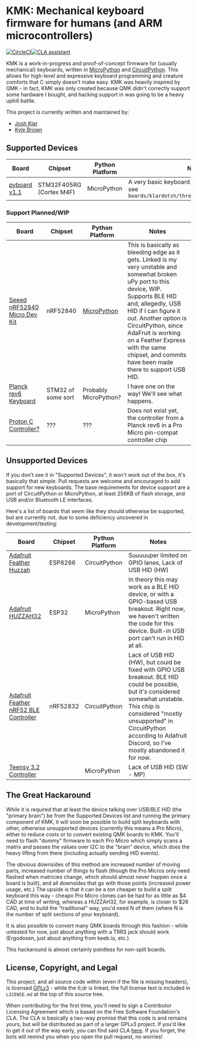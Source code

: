 # KMK: Mechanical keyboard firmware for humans (and ARM microcontrollers)

[![CircleCI](https://circleci.com/gh/KMKfw/kmk_firmware/tree/master.svg?style=svg)](https://circleci.com/gh/KMKfw/kmk_firmware/tree/master)[![CLA assistant](https://cla-assistant.io/readme/badge/KMKfw/kmk_firmware)](https://cla-assistant.io/KMKfw/kmk_firmware)

KMK is a work-in-progress and proof-of-concept firmware for (usually mechanical)
keyboards, written in [MicroPython](https://micropython.org/) and
[CircuitPython](https://github.com/adafruit/circuitpython). This allows for
high-level and expressive keyboard programming and creature comforts that C
simply doesn't make easy. KMK was heavily inspired by QMK - in fact, KMK was
only created because QMK didn't correctly support some hardware I bought, and
hacking support in was going to be a heavy uphill battle.

This project is currently written and maintained by:

- [Josh Klar](https://github.com/klardotsh)
- [Kyle Brown](https://github.com/kdb424)


## Supported Devices

| Board | Chipset | Python Platform | Notes |
| ----- | ------- | --------------- | ----- |
| [pyboard v1.1](https://www.adafruit.com/product/2390) | STM32F405RG (Cortex M4F) | MicroPython | A very basic keyboard has been written for this, see `boards/klardotsh/threethree_matrix_pyboard.py` |

### Support Planned/WIP
| Board | Chipset | Python Platform | Notes |
| ----- | ------- | --------------- | ----- |
| [Seeed nRF52840 Micro Dev Kit](https://www.seeedstudio.com/nRF52840-Micro-Development-Kit-p-3079.html) | nRF52840 | [MicroPython](https://github.com/klardotsh/micropython/commit/4eac11a6d1ba2d269b4cdc663d4b5b788b288804) | This is basically as bleeding edge as it gets. Linked is my very unstable and somewhat broken uPy port to this device, WIP. Supports BLE HID and, allegedly, USB HID if I can figure it out. Another option is CircuitPython, since AdaFruit is working on a Feather Express with the same chipset, and commits have been made there to support USB HID. |
| [Planck rev6 Keyboard](https://olkb.com/planck) | STM32 of some sort | Probably MicroPython? | I have one on the way! We'll see what happens. |
| [Proton C Controller?](https://www.reddit.com/r/MechanicalKeyboards/comments/87cw36/render_of_the_qmk_proton_c_qmkpowered_pro_micro/) | ??? | ??? | Does not exist yet, the controller from a Planck rev6 in a Pro Micro pin-compat controller chip |


## Unsupported Devices

If you don't see it in "Supported Devices", it won't work out of the box, it's
basically that simple. Pull requests are welcome and encouraged to add support
for new keyboards. The base requirements for device support are a port of
CircuitPython or MicroPython, at least 256KB of flash storage, and USB and/or 
Bluetooth LE interfaces.

Here's a list of boards that seem like they should otherwise be supported, but
are currently not, due to some deficiency uncovered in development/testing:

| Board | Chipset | Python Platform | Notes |
| ----- | ------- | --------------- | ------------------ |
| [Adafruit Feather Huzzah](https://www.adafruit.com/product/2821) | ESP8266 | CircuitPython | Suuuuuper limited on GPIO lanes, Lack of USB HID (HW) |
| [Adafruit HUZZAH32](https://www.adafruit.com/product/3405) | ESP32 | MicroPython | In theory this may work as a BLE HID device, or with a GPIO-based USB breakout. Right now, we haven't written the code for this device. Built-in USB port can't run in HID at all. |
| [Adafruit Feather nRF52 BLE Controller](https://www.adafruit.com/product/3406) | nRF52832 | CircuitPython | Lack of USB HID (HW), but could be fixed with GPIO USB breakout. BLE HID could be possible, but it's considered somewhat unstable. This chip is considered "mostly unsupported" in CircuitPython according to Adafruit Discord, so I've mostly abandoned it for now. |
| [Teensy 3.2 Controller](https://www.adafruit.com/product/2756) | | MicroPython | Lack of USB HID (SW - MP) |


## The Great Hackaround

While it is required that at least the device talking over USB/BLE HID (the
"primary brain") be from the Supported Devices list and running the primary
component of KMK, it will soon be possible to build split keyboards with other,
otherwise unsupported devices (currently this means a Pro Micro), either to
reduce costs or to convert existing QMK boards to KMK. You'll need to flash
"dummy" firmware to each Pro Micro which simply scans a matrix and passes the
values over I2C to the "brain" device, which does the heavy lifting from there
(including actually sending HID events).

The obvious downsides of this method are increased number of moving parts,
increased number of things to flash (though the Pro Micros only need flashed
when matricies change, which should almost never happen once a board is built),
and all downsides that go with those points (increased power usage, etc.) The
upside is that it can be a _ton_ cheaper to build a split keyboard this way -
cheapo Pro Micro clones can be had for as little as $4 CAD at time of writing,
whereas a HUZZAH32, for example, is closer to $26 CAD, and to build the
"traditional" way, you'd need N of them (where N is the number of split sections
of your keyboard).

It is also possible to convert many QMK boards through this fashion - while
untested for now, just about anything with a TRRS jack should work (Ergodoxen,
just about anything from keeb.io, etc.) 

This hackaround is almost certainly pointless for non-split boards.


## License, Copyright, and Legal

This project, and all source code within (even if the file is missing headers),
is licensed
[GPLv3](https://tldrlegal.com/license/gnu-general-public-license-v3-(gpl-3)) -
while the tl;dr is linked, the full license text is included in `LICENSE.md` at
the top of this source tree.

When contributing for the first time, you'll need to sign a Contributor
Licensing Agreement which is based on the Free Software Foundation's CLA. The
CLA is basically a two-way promise that this code is and remains yours, but will
be distributed as part of a larger GPLv3 project. If you'd like to get it out of
the way early, you can find said CLA [here](
https://cla-assistant.io/kmkfw/kmk_firmware). If you forget, the bots will
remind you when you open the pull request, no worries!
